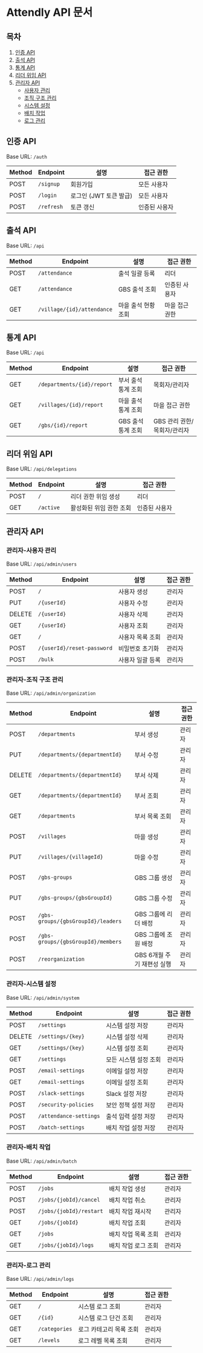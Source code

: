 # Attendly API 문서

## 목차
1. [인증 API](#인증-api)
2. [출석 API](#출석-api)
3. [통계 API](#통계-api)
4. [리더 위임 API](#리더-위임-api)
5. [관리자 API](#관리자-api)
   - [사용자 관리](#관리자-사용자-관리)
   - [조직 구조 관리](#관리자-조직-구조-관리)
   - [시스템 설정](#관리자-시스템-설정)
   - [배치 작업](#관리자-배치-작업)
   - [로그 관리](#관리자-로그-관리)

## 인증 API
Base URL: `/auth`

| Method | Endpoint | 설명 | 접근 권한 |
|--------|----------|------|-----------|
| POST | `/signup` | 회원가입 | 모든 사용자 |
| POST | `/login` | 로그인 (JWT 토큰 발급) | 모든 사용자 |
| POST | `/refresh` | 토큰 갱신 | 인증된 사용자 |

## 출석 API
Base URL: `/api`

| Method | Endpoint | 설명 | 접근 권한 |
|--------|----------|------|-----------|
| POST | `/attendance` | 출석 일괄 등록 | 리더 |
| GET | `/attendance` | GBS 출석 조회 | 인증된 사용자 |
| GET | `/village/{id}/attendance` | 마을 출석 현황 조회 | 마을 접근 권한 |

## 통계 API
Base URL: `/api`

| Method | Endpoint | 설명 | 접근 권한 |
|--------|----------|------|-----------|
| GET | `/departments/{id}/report` | 부서 출석 통계 조회 | 목회자/관리자 |
| GET | `/villages/{id}/report` | 마을 출석 통계 조회 | 마을 접근 권한 |
| GET | `/gbs/{id}/report` | GBS 출석 통계 조회 | GBS 관리 권한/목회자/관리자 |

## 리더 위임 API
Base URL: `/api/delegations`

| Method | Endpoint | 설명 | 접근 권한 |
|--------|----------|------|-----------|
| POST | `/` | 리더 권한 위임 생성 | 리더 |
| GET | `/active` | 활성화된 위임 권한 조회 | 인증된 사용자 |

## 관리자 API

### 관리자-사용자 관리
Base URL: `/api/admin/users`

| Method | Endpoint | 설명 | 접근 권한 |
|--------|----------|------|-----------|
| POST | `/` | 사용자 생성 | 관리자 |
| PUT | `/{userId}` | 사용자 수정 | 관리자 |
| DELETE | `/{userId}` | 사용자 삭제 | 관리자 |
| GET | `/{userId}` | 사용자 조회 | 관리자 |
| GET | `/` | 사용자 목록 조회 | 관리자 |
| POST | `/{userId}/reset-password` | 비밀번호 초기화 | 관리자 |
| POST | `/bulk` | 사용자 일괄 등록 | 관리자 |

### 관리자-조직 구조 관리
Base URL: `/api/admin/organization`

| Method | Endpoint | 설명 | 접근 권한 |
|--------|----------|------|-----------|
| POST | `/departments` | 부서 생성 | 관리자 |
| PUT | `/departments/{departmentId}` | 부서 수정 | 관리자 |
| DELETE | `/departments/{departmentId}` | 부서 삭제 | 관리자 |
| GET | `/departments/{departmentId}` | 부서 조회 | 관리자 |
| GET | `/departments` | 부서 목록 조회 | 관리자 |
| POST | `/villages` | 마을 생성 | 관리자 |
| PUT | `/villages/{villageId}` | 마을 수정 | 관리자 |
| POST | `/gbs-groups` | GBS 그룹 생성 | 관리자 |
| PUT | `/gbs-groups/{gbsGroupId}` | GBS 그룹 수정 | 관리자 |
| POST | `/gbs-groups/{gbsGroupId}/leaders` | GBS 그룹에 리더 배정 | 관리자 |
| POST | `/gbs-groups/{gbsGroupId}/members` | GBS 그룹에 조원 배정 | 관리자 |
| POST | `/reorganization` | GBS 6개월 주기 재편성 실행 | 관리자 |

### 관리자-시스템 설정
Base URL: `/api/admin/system`

| Method | Endpoint | 설명 | 접근 권한 |
|--------|----------|------|-----------|
| POST | `/settings` | 시스템 설정 저장 | 관리자 |
| DELETE | `/settings/{key}` | 시스템 설정 삭제 | 관리자 |
| GET | `/settings/{key}` | 시스템 설정 조회 | 관리자 |
| GET | `/settings` | 모든 시스템 설정 조회 | 관리자 |
| POST | `/email-settings` | 이메일 설정 저장 | 관리자 |
| GET | `/email-settings` | 이메일 설정 조회 | 관리자 |
| POST | `/slack-settings` | Slack 설정 저장 | 관리자 |
| POST | `/security-policies` | 보안 정책 설정 저장 | 관리자 |
| POST | `/attendance-settings` | 출석 입력 설정 저장 | 관리자 |
| POST | `/batch-settings` | 배치 작업 설정 저장 | 관리자 |

### 관리자-배치 작업
Base URL: `/api/admin/batch`

| Method | Endpoint | 설명 | 접근 권한 |
|--------|----------|------|-----------|
| POST | `/jobs` | 배치 작업 생성 | 관리자 |
| POST | `/jobs/{jobId}/cancel` | 배치 작업 취소 | 관리자 |
| POST | `/jobs/{jobId}/restart` | 배치 작업 재시작 | 관리자 |
| GET | `/jobs/{jobId}` | 배치 작업 조회 | 관리자 |
| GET | `/jobs` | 배치 작업 목록 조회 | 관리자 |
| GET | `/jobs/{jobId}/logs` | 배치 작업 로그 조회 | 관리자 |

### 관리자-로그 관리
Base URL: `/api/admin/logs`

| Method | Endpoint | 설명 | 접근 권한 |
|--------|----------|------|-----------|
| GET | `/` | 시스템 로그 조회 | 관리자 |
| GET | `/{id}` | 시스템 로그 단건 조회 | 관리자 |
| GET | `/categories` | 로그 카테고리 목록 조회 | 관리자 |
| GET | `/levels` | 로그 레벨 목록 조회 | 관리자 | 